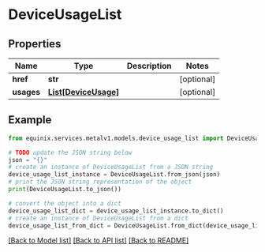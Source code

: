 # DeviceUsageList


## Properties

Name | Type | Description | Notes
------------ | ------------- | ------------- | -------------
**href** | **str** |  | [optional] 
**usages** | [**List[DeviceUsage]**](DeviceUsage.md) |  | [optional] 

## Example

```python
from equinix.services.metalv1.models.device_usage_list import DeviceUsageList

# TODO update the JSON string below
json = "{}"
# create an instance of DeviceUsageList from a JSON string
device_usage_list_instance = DeviceUsageList.from_json(json)
# print the JSON string representation of the object
print(DeviceUsageList.to_json())

# convert the object into a dict
device_usage_list_dict = device_usage_list_instance.to_dict()
# create an instance of DeviceUsageList from a dict
device_usage_list_from_dict = DeviceUsageList.from_dict(device_usage_list_dict)
```
[[Back to Model list]](../README.md#documentation-for-models) [[Back to API list]](../README.md#documentation-for-api-endpoints) [[Back to README]](../README.md)


